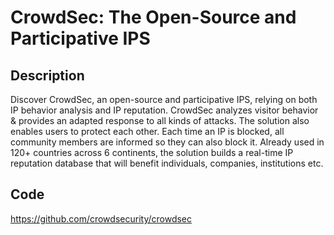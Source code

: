 # CrowdSec: The Open-Source and Participative IPS

## Description
Discover CrowdSec, an open-source and participative IPS, relying on both IP behavior analysis and IP reputation. CrowdSec analyzes visitor behavior & provides an adapted response to all kinds of attacks. The solution also enables users to protect each other. Each time an IP is blocked, all community members are informed so they can also block it. Already used in 120+ countries across 6 continents, the solution builds a real-time IP reputation database that will benefit individuals, companies, institutions etc.

## Code
https://github.com/crowdsecurity/crowdsec
